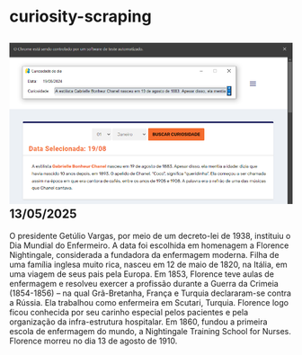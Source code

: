 # curiosity-scraping
![Budget](./execucao.png)
13/05/2025
-
O presidente Getúlio Vargas, por meio de um decreto-lei de 1938, instituiu o Dia Mundial do Enfermeiro. A data foi escolhida em homenagem a Florence Nightingale, considerada a fundadora da enfermagem moderna. Filha de uma família inglesa muito rica, nasceu em 12 de maio de 1820, na Itália, em uma viagem de seus pais pela Europa. Em 1853, Florence teve aulas de enfermagem e resolveu exercer a profissão durante a Guerra da Crimeia (1854-1856) – na qual Grã-Bretanha, França e Turquia declararam-se contra a Rússia. Ela trabalhou como enfermeira em Scutari, Turquia. Florence logo ficou conhecida por seu carinho especial pelos pacientes e pela organização da infra-estrutura hospitalar. Em 1860, fundou a primeira escola de enfermagem do mundo, a Nightingale Training School for Nurses. Florence morreu no dia 13 de agosto de 1910.
